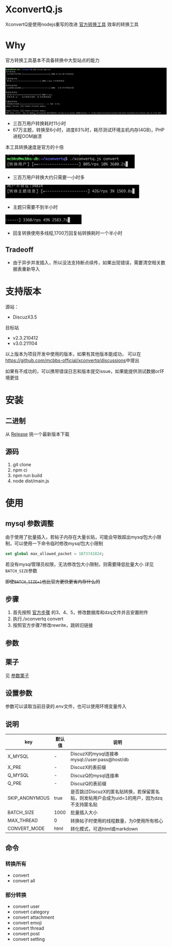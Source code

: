 # XconvertQ.js

XconvertQ是使用nodejs重写的改进 [官方转换工具](https://discuz.com/docs/Discuzto.html) 效率的转换工具 

# Why

官方转换工具基本不具备转换中大型站点的能力

![xconvertq-php](doc/xconvertq-php.jpg)
 - 三百万用户转换耗时11小时
 - 67万主题，转换至6小时，进度83%时，耗尽测试环境主机内存(4GB)，PHP进程OOM崩溃

本工具转换速度是官方的十倍

![xconvertq.js](doc/xconvertq.js.png)
 - 三百万用户转换大约只需要一小时多

![thread](doc/xconvertq.js-thread.png)
 - 主题只需要不到半小时
 
![img.png](doc/xconvertq.js-post.png)
 - 回复转换使用多线程,1700万回复帖转换耗时一个半小时

## Tradeoff
- 由于异步并发插入，所以没法支持断点续传，如果出现错误，需要清空相关数据表重新导入

# 支持版本
源站： 
- DiscuzX3.5

目标站
- v2.3.210412
- v3.0.211104

以上版本为项目开发中使用的版本，如果有其他版本能成功，
可以在<https://github.com/mcbbs-official/xconvertq/discussions>中提出

如果有不成功的，可以携带错误日志和版本提交issue，如果能提供测试数据or环境更佳

# 安装
## 二进制
从 [Release](https://github.com/mcbbs-official/xconvertq/releases) 挑一个最新版本下载

## 源码
1. git clone
2. npm ci
3. npm run build
4. node dist/main.js

# 使用

## mysql 参数调整
由于使用了批量插入，若帖子内存在大量长贴，可能会导致超出mysql包大小限制，可以使用一下命令临时修改mysql包大小限制
```sql 
set global max_allowed_packet = 1073741824;
```
若没有mysql管理员权限，无法修改包大小限制，则需要降低批量大小 详见 `BATCH_SIZE`参数

~~即使`BATCH_SIZE=1`也比官方更快更省内存什么的~~

## 步骤
1. 首先按照 [官方步骤](https://discuz.com/docs/Discuzto.html) 的3、4、5，修改数据库和dzq文件并且安置附件
2. 执行./xconvertq convert
3. 按照官方步骤7修改rewrite，跳转旧链接

## 参数
## 栗子
见 [参数栗子](./.env.defaults)

## 设置参数
参数可以读取当前目录的.env文件，也可以使用环境变量传入

## 说明
|key|默认值|说明|
|---|---|---|
|X_MYSQL|-|DiscuzX的mysql连接串 mysql://user:pass@host/db
|X_PRE|-|DiscuzX的表前缀
|Q_MYSQL|-|DiscuzQ的mysql连接串
|Q_PRE|-|DiscuzQ的表前缀
|SKIP_ANONYMOUS|true|是否跳过DiscuzX的匿名贴转换，若保留匿名贴，则发帖用户会成为uid=1的用户，因为dzq不支持匿名贴
|BATCH_SIZE|1000|批量插入大小
|MAX_THREAD|0|转换帖子时使用的线程数量，为0使用所有核心
|CONVERT_MODE|html|转化模式，可选html或markdown

## 命令
###  转换所有
- convert
- convert all
### 部分转换
- convert user
- convert category
- convert attachment
- convert emoji
- convert thread
- convert post
- convert setting
